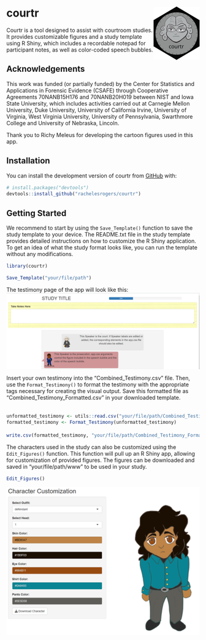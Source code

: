 
<!-- README.md is generated from README.Rmd. Please edit that file -->

# courtr <img src="man/figures/logo.png" align="right" height="139" alt="" />

<!-- badges: start -->
<!-- badges: end -->

Courtr is a tool designed to assist with courtroom studies. It provides
customizable figures and a study template using R Shiny, which includes
a recordable notepad for participant notes, as well as color-coded
speech bubbles.

## Acknowledgements

This work was funded (or partially funded) by the Center for Statistics
and Applications in Forensic Evidence (CSAFE) through Cooperative
Agreements 70NANB15H176 and 70NANB20H019 between NIST and Iowa State
University, which includes activities carried out at Carnegie Mellon
University, Duke University, University of California Irvine, University
of Virginia, West Virginia University, University of Pennsylvania,
Swarthmore College and University of Nebraska, Lincoln.

Thank you to Richy Meleus for developing the cartoon figures used in
this app.

## Installation

You can install the development version of courtr from
[GitHub](https://github.com/) with:

``` r
# install.packages("devtools")
devtools::install_github("rachelesrogers/courtr")
```

## Getting Started

We recommend to start by using the `Save_Template()` function to save
the study template to your device. The README.txt file in the study
template provides detailed instructions on how to customize the R Shiny
application. To get an idea of what the study format looks like, you can
run the template without any modifications.

``` r
library(courtr)
```

``` r
Save_Template("your/file/path")
```

The testimony page of the app will look like this:
<img src="man/figures/template_screenshot.png" align="center" alt="template screenshot" />

Insert your own testimony into the “Combined_Testimony.csv” file. Then,
use the `Format_Testimony()` to format the testimony with the
appropriate tags necessary for creating the visual output. Save this
formatted file as “Combined_Testimony_Formatted.csv” in your downloaded
template.

``` r

unformatted_testimony <- utils::read.csv("your/file/path/Combined_Testimony.csv")
formatted_testimony <- Format_Testimony(unformatted_testimony)

write.csv(formatted_testimony, "your/file/path/Combined_Testimony_Formatted.csv")
```

The characters used in the study can also be customized using the
`Edit_Figures()` function. This function will pull up an R Shiny app,
allowing for customization of provided figures. The figures can be
downloaded and saved in “your/file/path/www” to be used in your study.

``` r
Edit_Figures()
```

<img src="man/figures/figure_edits.png" align="center" alt="editing screenshot" />
